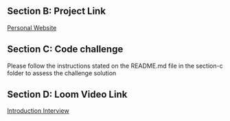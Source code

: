 ## Section B: Project Link

[Personal Website](https://github.com/Venusian-Mane/Venusian-Mane.github.io)

## Section C: Code challenge

Please follow the instructions stated on the README.md file in the section-c folder to assess the challenge solution

## Section D: Loom Video Link

[Introduction Interview](https://www.loom.com/share/8497653385d3488f8644f308b7986fd2)
